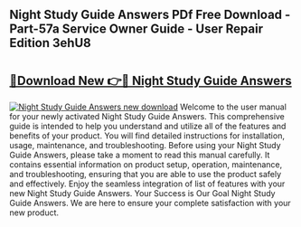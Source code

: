 ## Night Study Guide Answers PDf Free Download - Part-57a Service Owner Guide - User Repair Edition 3ehU8

# <h2><a href="http://bc91785.oget.top/?id=Night+Study+Guide+Answers">🔗Download New 👉🔴 Night Study Guide Answers</a></h2>

[![Night Study Guide Answers new download](https://i.imgur.com/5g1atiW.png)](http://bc91785.oget.top/?id=Night+Study+Guide+Answers)
Welcome to the user manual for your newly activated Night Study Guide Answers. This comprehensive guide is intended to help you understand and utilize all of the features and benefits of your product. You will find detailed instructions for installation, usage, maintenance, and troubleshooting. Before using your Night Study Guide Answers, please take a moment to read this manual carefully. It contains essential information on product setup, operation, maintenance, and troubleshooting, ensuring that you are able to use the product safely and effectively. Enjoy the seamless integration of list of features with your new Night Study Guide Answers. Your Success is Our Goal Night Study Guide Answers. We are here to ensure your complete satisfaction with your new product.
